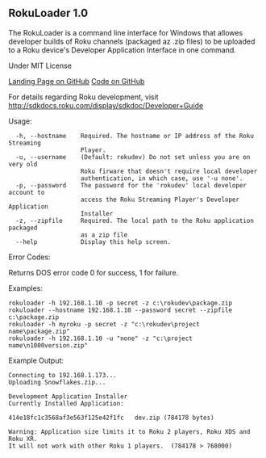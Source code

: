RokuLoader 1.0
--------------------------------------------------------------------------------
The RokuLoader is a command line interface for Windows that allowes developer
builds of Roku channels (packaged az .zip files) to be uploaded to a Roku
device's Developer Application Interface in one command.

Under MIT License

[Landing Page on GitHub](http://patrick0xf.github.io/RokuLoader/)
[Code on GitHub](http://github.com/patrick0xf/RokuLoader)

For details regarding Roku development, visit
http://sdkdocs.roku.com/display/sdkdoc/Developer+Guide

Usage:

```
  -h, --hostname    Required. The hostname or IP address of the Roku Streaming
                    Player.
  -u, --username    (Default: rokudev) Do not set unless you are on very old
                    Roku firware that doesn't require local developer
                    authentication, in which case, use '-u none'.
  -p, --password    The password for the 'rokudev' local developer account to
                    access the Roku Streaming Player's Developer Application
                    Installer
  -z, --zipfile     Required. The local path to the Roku application packaged
                    as a zip file
  --help            Display this help screen.
```

Error Codes:

Returns DOS error code 0 for success, 1 for failure.

Examples:  

``` 
rokuloader -h 192.168.1.10 -p secret -z c:\rokudev\package.zip
rokuloader --hostname 192.168.1.10 --password secret --zipfile c:\package.zip
rokuloader -h myroku -p secret -z "c:\rokudev\project name\package.zip"
rokuloader -h 192.168.1.10 -u "none" -z "c:\project name\n1000version.zip"
```

Example Output:

```
Connecting to 192.168.1.173...
Uploading Snowflakes.zip...

Development Application Installer
Currently Installed Application:

414e18fc1c3568af3e563f125e42f1fc   dev.zip (784178 bytes)

Warning: Application size limits it to Roku 2 players, Roku XDS and Roku XR.
It will not work with other Roku 1 players.  (784178 > 768000)
```


